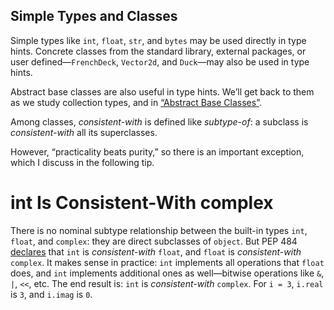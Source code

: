 ## Simple Types and Classes

Simple types like `int`, `float`, `str`, and `bytes` may be used directly in type hints. Concrete classes from the standard library, external packages, or user defined—`FrenchDeck`, `Vector2d`, and `Duck`—may also be used in type hints.

Abstract base classes are also useful in type hints. We’ll get back to them as we study collection types, and in [“Abstract Base Classes”](#type_hint_abc_sec).

Among classes, _consistent-with_ is defined like _subtype-of_: a subclass is _consistent-with_ all its superclasses.

However, “practicality beats purity,” so there is an important exception, which I discuss in the following tip.

# int Is Consistent-With complex

There is no nominal subtype relationship between the built-in types `int`, `float`, and `complex`: they are direct subclasses of `object`. But PEP 484 [declares](https://fpy.li/cardxvi) that `int` is _consistent-with_ `float`, and `float` is _consistent-with_ `complex`. It makes sense in practice: `int` implements all operations that `float` does, and `int` implements additional ones as well—bitwise operations like `&`, `|`, `<<`, etc. The end result is: `int` is _consistent-with_ `complex`. For `i = 3`, `i.real` is `3`, and `i.imag` is `0`.